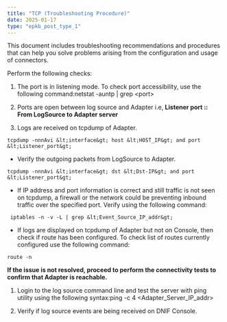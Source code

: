 ```yaml
---
title: "TCP (Troubleshooting Procedure)"
date: 2025-01-17
type: "epkb_post_type_1"
---
```


This document includes troubleshooting recommendations and procedures that can help you solve problems arising from the configuration and usage of connectors.

Perform the following checks:

1. The port is in listening mode. To check port accessibility, use the following command:netstat -auntp | grep &lt;port&gt;

3. Ports are open between log source and Adapter i.e, **Listener port :: From LogSource to Adapter server**

5. Logs are received on tcpdump of Adapter.

```
tcpdump -nnnAvi &lt;interface&gt; host &lt;HOST_IP&gt; and port &lt;Listener_port&gt;
```

- Verify the outgoing packets from LogSource to Adapter.

```
tcpdump -nnnAvi &lt;interface&gt; dst &lt;Dst-IP&gt; and port &lt;Listener_port&gt;
```

- If IP address and port information is correct and still traffic is not seen on tcpdump, a firewall or the network could be preventing inbound traffic over the specified port. Verify using the following command:

```
 iptables -n -v -L | grep &lt;Event_Source_IP_addr&gt;
```

- If logs are displayed on tcpdump of Adapter but not on Console, then check if route has been configured. To check list of routes currently configured use the following command:

```
route -n
```

**If the issue is not resolved, proceed to perform the connectivity tests to confirm that Adapter is reachable.**

1. Login to the log source command line and test the server with ping utility using the following syntax:ping -c 4 &lt;Adapter_Server_IP_addr&gt;

3. Verify if log source events are being received on DNIF Console.
